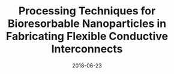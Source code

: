 ---
title: "Processing Techniques for Bioresorbable Nanoparticles in Fabricating Flexible Conductive Interconnects"
collection: publications
category: manuscripts
permalink: /publication/2018-07-Processing-Techniques-for-Bioresorbable-Nanoparticles-in-Fabricating-Flexible-Conductive-Interconnects
date: 2018-06-23
venue: 'Materials'
paperurl: 'https://www.mdpi.com/1996-1944/11/7/1102'
citation: ' Jiameng Li,  Shiyu Luo,  Jiaxuan Liu,  Hang Xu,  Xian Huang, &quot;Processing Techniques for Bioresorbable Nanoparticles in Fabricating Flexible Conductive Interconnects.&quot; Materials, 2018.'
---